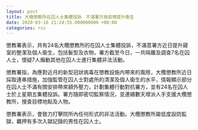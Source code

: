 ```yaml
---
layout: post
title: 大欖懲教所在囚人士集體投訴　不滿署方按疫情提升衞生
date: 2020-03-16 21:24:55.000000000 +08:00
categories: rss
---
```


懲教署表示，共有24名大欖懲教所的在囚人士集體投訴，不滿意署方近日提升寢室的整潔及個人衞生，包括髮型及衣物，署方截至今日，一共隔離及調查7名在囚人士，懷疑7人煽動其他在囚人士進行集體非法活動。

懲教署指，為應對近月的新型冠狀病毒在懲教設施内帶來的風險，大欖懲教所近日採取連串措施，加強監管在囚人士對處所的清潔及個人衞生的水平，情報顯示部分在囚人士不滿有關安排帶來額外壓力，計劃集體行動對抗署方，並有24名在囚人士於上星期五集體投訴。署方隨即密切監察情況，並連續數天增派人手支援大欖懲教所，搜查目標地點及人物。

懲教署表示，會致力打擊院所內任何形式的非法活動。大欖懲教所屬低度設防監獄，羈押有多次入獄記錄的男性在囚人士。
